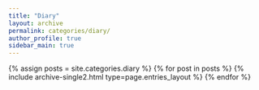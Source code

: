 ```yaml
---
title: "Diary"
layout: archive
permalink: categories/diary/
author_profile: true
sidebar_main: true
---
```



{% assign posts = site.categories.diary %}
{% for post in posts %} {% include archive-single2.html type=page.entries_layout %} {% endfor %}